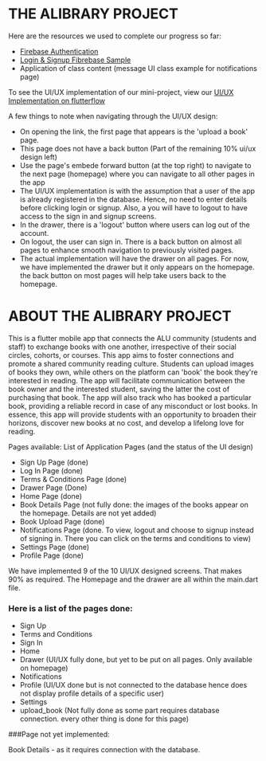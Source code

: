 # THE ALIBRARY PROJECT

Here are the resources we used to complete our progress so far:

- [Firebase Authentication](https://youtu.be/4vKiJZNPhss)
- [Login & Signup Fibrebase Sample](https://github.com/Kavit900/flutter_login_signup_firebase)
- Application of class content (message UI class example for notifications page)


To see the UI/UX implementation of our mini-project, view our [UI/UX Implementation on flutterflow](https://app.flutterflow.io/share/mob-dev2-ft2lj0)

A few things to note when navigating through the UI/UX design:
- On opening the link, the first page that appears is the 'upload a book' page.
- This page does not have a back button (Part of the remaining 10% ui/ux design left)
- Use the page's embede forward button (at the top right) to navigate to the next page (homepage) where you can navigate to all other pages in the app
- The UI/UX implementation is with the assumption that a user of the app is already registered in the database. Hence, no need to enter details before clicking login or signup. Also, a you will have to logout to have access to the sign in and signup screens.
- In the drawer, there is a 'logout' button where users can log out of the account.
- On logout, the user can sign in. There is a back button on almost all pages to enhance smooth navigation to previously visited pages.
- The actual implementation will have the drawer on all pages. For now, we have implemented the drawer but it only appears on the homepage. the back button on most pages will help take users back to the homepage.

# ABOUT THE ALIBRARY PROJECT
This is a flutter mobile app that connects the ALU community (students and staff) to exchange books with one another, irrespective of their social circles, cohorts, or courses. This app aims to foster connections and promote a shared community reading culture. Students can upload images of books they own, while others on the platform can 'book' the book they're interested in reading. The app will facilitate communication between the book owner and the interested student, saving the latter the cost of purchasing that book. The app will also track who has booked a particular book, providing a reliable record in case of any misconduct or lost books. In essence, this app will provide students with an opportunity to broaden their horizons, discover new books at no cost, and develop a lifelong love for reading.

Pages available:
List of Application Pages (and the status of the UI design)

- Sign Up Page (done)
- Log In Page (done)
- Terms & Conditions Page (done)
- Drawer Page (Done)
- Home Page (done)
- Book Details Page (not fully done: the images of the books appear on the homepage. Details are not yet added)
- Book Upload Page (done)
- Notifications Page (done. To view, logout and choose to signup instead of signing in. There you can click on the terms and conditions to view)
- Settings Page (done)
- Profile Page (done)

We have implemented 9 of the 10 UI/UX designed screens. That makes 90% as required. The Homepage and the drawer are all within the main.dart file.

### Here is a list of the pages done:
- Sign Up
- Terms and Conditions
- Sign In
- Home
- Drawer (UI/UX fully done, but yet to be put on all pages. Only available on homepage)
- Notifications
- Profile (UI/UX done but is not connected to the database hence does not display profile details of a specific user)
- Settings
- upload_book (Not fully done as some part requires database connection. every other thing is done for this page)

###Page not yet implemented:

Book Details - as it requires connection with the database.
